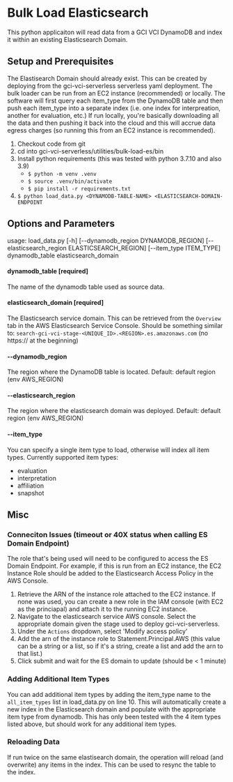 # Bulk Load Elasticsearch
This python applicaiton will read data from a GCI VCI DynamoDB and index it within an existing Elasticsearch Domain. 

## Setup and Prerequisites
The Elastisearch Domain should already exist. This can be created by deploying from the gci-vci-serverless serverless yaml deployment. The bulk loader can be run from an EC2 instance (recommended) or locally. The software will first query each item_type from the DynamoDB table and then push each item_type into a separate index (i.e. one index for interpreation, another for evaluation, etc.) If run locally, you're basically downloading all the data and then pushing it back into the cloud and this will accrue data egress charges (so running this from an EC2 instance is recommended).

1. Checkout code from git
2. cd into gci-vci-serverless/utilities/bulk-load-es/bin
3. Install python requirements (this was tested with python 3.7.10 and also 3.9)
    * `$ python -m venv .venv`
    * `$ source .venv/bin/activate`
    * `$ pip install -r requirements.txt`
4. `$ python load_data.py <DYNAMODB-TABLE-NAME> <ELASTICSEARCH-DOMAIN-ENDPOINT`

## Options and Parameters
usage: load_data.py [-h] [--dynamodb_region DYNAMODB_REGION]
                    [--elasticsearch_region ELASTICSEARCH_REGION]
                    [--item_type ITEM_TYPE]
                    dynamodb_table elasticsearch_domain

#### dynamodb_table [required]
The name of the dynamodb table used as source data.

#### elasticsearch_domain [required]
The Elasticsearch service domain. This can be retrieved from the `Overview` tab in the AWS Elasticsearch Service Console. Should be something similar to: `search-gci-vci-stage-<UNIQUE_ID>.<REGION>.es.amazonaws.com` (no https:// at the beginning)

#### --dynamodb_region
The region where the DynamoDB table is located. Default: default region (env AWS_REGION)

#### --elasticsearch_region
The region where the elasticsearch domain was deployed. Default: default region (env AWS_REGION)

#### --item_type
You can specify a single item type to load, otherwise will index all item types. Currently supported item types:
* evaluation
* interpretation
* affiliation
* snapshot

## Misc
### Conneciton Issues (timeout or 40X status when calling ES Domain Endpoint)
The role that's being used will need to be configured to access the ES Domain Endpoint. For example, if this is run from an EC2 instance, the EC2 Instance Role should be added to the Elasticsearch Access Policy in the AWS Console. 
1. Retrieve the ARN of the instance role attached to the EC2 instance. If none was used, you can create a new role in the IAM console (with EC2 as the princiapal) and attach it to the running EC2 instance.
2. Navigate to the elasticsearch service AWS console. Select the appropriate domain given the stage used to deploy gci-vci-serverless.
3. Under the `Actions` dropdown, select 'Modify access policy'
4. Add the arn of the instance role to Statement.Principal.AWS (this value can be a string or a list, so if it's a string, create a list and add the arn to that list.)
5. Click submit and wait for the ES domain to update (should be < 1 minute)

### Adding Additional Item Types
You can add additional item types by adding the item_type name to the `all_item_types` list in load_data.py on line 10. This will automatically create a new index in the Elasticsearch domain and populate with the appropriate item type from dynamodb. This has only been tested with the 4 item types listed above, but should work for any additional item types.

### Reloading Data
If run twice on the same elastisearch domain, the operation will reload (and overwrite) any items in the index. This can be used to resync the table to the index.